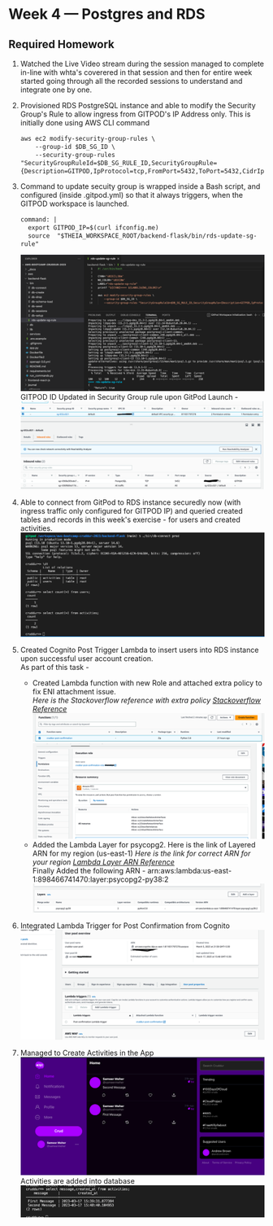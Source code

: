 # Week 4 — Postgres and RDS

## Required Homework

1. Watched the Live Video stream during the session managed to complete in-line with whta's coverered in that session and then for entire week started going through all the recorded sessions to understand and integrate one by one.

2. Provisioned RDS PostgreSQL instance and able to modify the Security Group's Rule to allow ingress from GITPOD's IP Address only. This is initially done using AWS CLI command
    ```
    aws ec2 modify-security-group-rules \
        --group-id $DB_SG_ID \
        --security-group-rules "SecurityGroupRuleId=$DB_SG_RULE_ID,SecurityGroupRule={Description=GITPOD,IpProtocol=tcp,FromPort=5432,ToPort=5432,CidrIpv4=$GITPOD_IP/32}"
    ```

3. Command to update secuity group is wrapped inside a Bash script, and configured (inside .gitpod.yml) so that it always triggers, when the GITPOD workspace is launched.    
    ```
    command: |
      export GITPOD_IP=$(curl ifconfig.me)
      source  "$THEIA_WORKSPACE_ROOT/backend-flask/bin/rds-update-sg-rule"    
    ```
    ![GITPOD-WS](../_docs/assets/week-4/GitPod-WS.png)
    GITPOD ID Updated in Security Group rule upon GitPod Launch -
    ![SecurityGroupInRDS](../_docs/assets/week-4/RDS-SecurityGroup.png)

4. Able to connect from GitPod to RDS instance securedly now (with ingress traffic only configured for GITPOD IP) and queried created tables and records in this week's exercise - for users and created activities.  
    ![RDS-RemoteConnnect](../_docs/assets/week-4/RDS-RemoteConnnect.png)

5. Created Cognito Post Trigger Lambda to insert users into RDS instance upon successful user account creation.  
   As part of this task - 
   - Created Lambda function with new Role and attached extra policy to fix ENI attachment issue.  
     *Here is the Stackoverflow reference with extra policy [Stackoverflow Reference](https://stackoverflow.com/questions/41177965/aws-lambdathe-provided-execution-role-does-not-have-permissions-to-call-describ)*
    ![Lambda Function](../_docs/assets/week-4/Lambda-Function.png)    
    ![Lambda Permission](../_docs/assets/week-4/Lambda-Permission.png)
   - Added the Lambda Layer for psycopg2. Here is the link of Layered ARN for my region (us-east-1) 
   *Here is the link for correct ARN for your region [Lambda Layer ARN Reference](https://github.com/jetbridge/psycopg2-lambda-layer)*  
   Finally Added the following ARN - arn:aws:lambda:us-east-1:898466741470:layer:psycopg2-py38:2  
    ![Lambda Layer](../_docs/assets/week-4/Lambda-Layer.png)

6. Integrated Lambda Trigger for Post Confirmation from Cognito  
    ![Lambda Trigger](../_docs/assets/week-4/Lambda-Trigger.png)

7. Managed to Create Activities in the App  
    ![Created Activities](../_docs/assets/week-4/Create-Activity.png)
    Activities are added into database  
    ![Records in RDS](../_docs/assets/week-4/Activity-In-DB.png)
